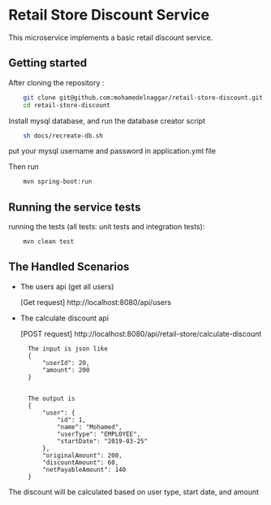 # Retail Store Discount Service

This microservice implements a basic retail discount service.

## Getting started

After cloning the repository :

```bash
    git clone git@github.com:mohamedelnaggar/retail-store-discount.git
    cd retail-store-discount
```

Install mysql database, and run the database creator script

```bash
    sh docs/recreate-db.sh
```

put your mysql username and password in application.yml file

Then run

```bash
    mvn spring-boot:run
```

## Running the service tests  

running the tests (all tests: unit tests and integration tests):

```bash
    mvn clean test
```
    

## The Handled Scenarios

* The users api (get all users)

    [Get request]
    http://localhost:8080/api/users


* The calculate discount api

    [POST request]
    http://localhost:8080/api/retail-store/calculate-discount
    
        The input is json like
        {
            "userId": 20,
            "amount": 200
        }
    
    
        The output is
        {
            "user": {
                "id": 1,
                "name": "Mohamed",
                "userType": "EMPLOYEE",
                "startDate": "2019-03-25"
            },
            "originalAmount": 200,
            "discountAmount": 60,
            "netPayableAmount": 140
        }

The discount will be calculated based on user type, start date, and amount
